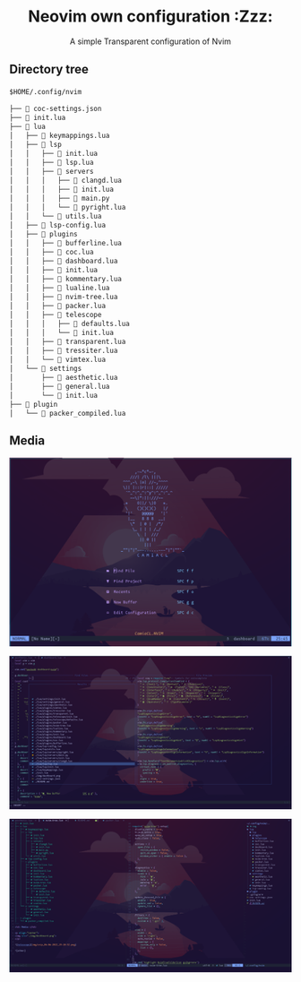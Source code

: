 <h1 align="center"> Neovim own configuration :Zzz:</h1>

<p align="center"> A simple Transparent configuration of Nvim </p>

<h2> Directory tree </h2>

`$HOME/.config/nvim`

```
├──  coc-settings.json
├──  init.lua
├──  lua
│   ├──  keymappings.lua
│   ├──  lsp
│   │   ├──  init.lua
│   │   ├──  lsp.lua
│   │   ├──  servers
│   │   │   ├──  clangd.lua
│   │   │   ├──  init.lua
│   │   │   ├──  main.py
│   │   │   └──  pyright.lua
│   │   └──  utils.lua
│   ├──  lsp-config.lua
│   ├──  plugins
│   │   ├──  bufferline.lua
│   │   ├──  coc.lua
│   │   ├──  dashboard.lua
│   │   ├──  init.lua
│   │   ├──  kommentary.lua
│   │   ├──  lualine.lua
│   │   ├──  nvim-tree.lua
│   │   ├──  packer.lua
│   │   ├──  telescope
│   │   │   ├──  defaults.lua
│   │   │   └──  init.lua
│   │   ├──  transparent.lua
│   │   ├──  tressiter.lua
│   │   └──  vimtex.lua
│   └──  settings
│       ├──  aesthetic.lua
│       ├──  general.lua
│       └──  init.lua
├──  plugin
│   └──  packer_compiled.lua
```
<h2> Media </h2>

<p align="center">
<img src="./img/dashboard.png">
</p>

![telescope](img/snip_04-04-2022_19-10-52.png)

![other](img/snip_04-04-2022_19-15-06.png)

